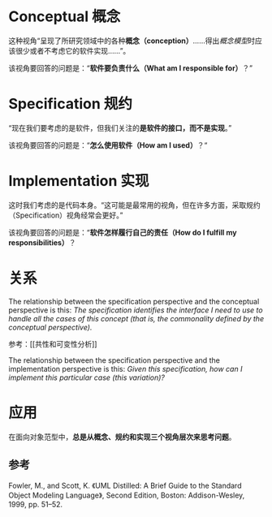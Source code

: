 # Conceptual 概念
这种视角“呈现了所研究领域中的各种**概念（conception）**……得出*概念模型*时应该很少或者不考虑它的软件实现……”。

该视角要回答的问题是：“**软件要负责什么（What am I responsible for）**？”


# Specification 规约
“现在我们要考虑的是软件，但我们关注的**是软件的接口，而不是实现**。”

该视角要回答的问题是：“**怎么使用软件（How am I used）**？“

# Implementation 实现
这时我们考虑的是代码本身。“这可能是最常用的视角，但在许多方面，采取规约（Specification）视角经常会更好。”

该视角要回答的问题是：“**软件怎样履行自己的责任（How do I fulfill my responsibilities）**？

# 关系
The relationship between the specification perspective and the conceptual perspective is this: 
*The specification identifies the interface I need to use to handle all the cases of this concept (that is, the commonality defined by the conceptual perspective).*

参考：[[共性和可变性分析]]

The relationship between the specification perspective and the implementation perspective is this: 
*Given this specification, how can I implement this particular case (this variation)?*

# 应用
在面向对象范型中，**总是从概念、规约和实现三个视角层次来思考问题**。

## 参考
Fowler, M., and Scott, K. 《UML Distilled: A Brief Guide to the Standard Object
Modeling Language》, Second Edition, Boston: Addison-Wesley, 1999, pp. 51–52.